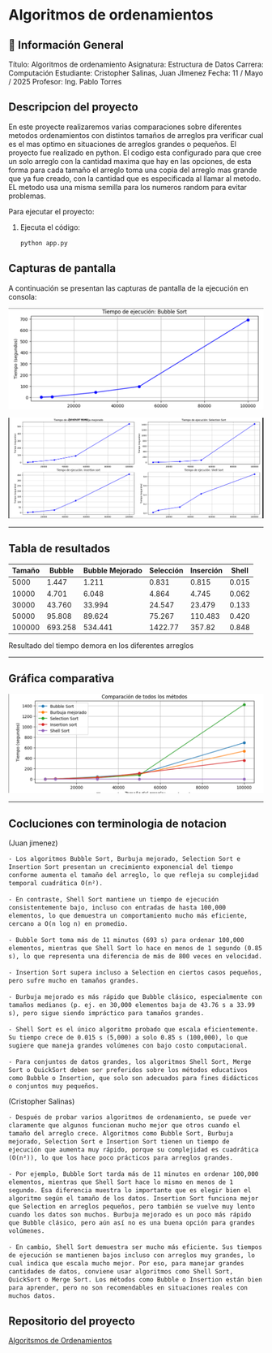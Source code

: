 # Algoritmos de ordenamientos

## 📌 Información General
Título: Algoritmos de ordenamiento
Asignatura: Estructura de Datos
Carrera: Computación
Estudiante: Cristopher Salinas, Juan JImenez
Fecha: 11 / Mayo / 2025
Profesor: Ing. Pablo Torres
## Descripcion del proyecto

En este proyecte realizaremos varias comparaciones sobre diferentes metodos ordenamientos con distintos tamaños de arreglos pra verificar cual es el mas optimo en situaciones de arreglos grandes o pequeños.
El proyecto fue realizado en python.
El codigo esta configurado para que cree un solo arreglo con la cantidad maxima que hay en las opciones, de esta forma para cada tamaño el arreglo toma una copia del arreglo mas grande que ya fue creado, con la cantidad que es especificada al llamar al metodo. EL metodo usa una misma semilla para los numeros random para evitar problemas.

Para ejecutar el proyecto:
1. Ejecuta el código:

    ```bash
    python app.py
    ```

## Capturas de pantalla

A continuación se presentan las capturas de pantalla de la ejecución en consola:

![alt text](imagen23.png)

![alt text](image-1.png)

--- 

## Tabla de resultados

| Tamaño   | Bubble | Bubble Mejorado | Selección | Inserción | Shell |
|----------|--------|-----------------|-----------|-----------|-------|
| 5000     | 1.447  | 1.211           | 0.831     | 0.815     | 0.015 |
| 10000    | 4.701  | 6.048           | 4.864     | 4.745     | 0.062 |
| 30000    | 43.760 | 33.994          | 24.547    | 23.479    | 0.133 |
| 50000    | 95.808 | 89.624          | 75.267    | 110.483   | 0.420 |
| 100000   | 693.258| 534.441         | 1422.77   | 357.82    | 0.848 |

Resultado del tiempo demora en los diferentes arreglos

---

## Gráfica comparativa

![alt text](imagen21.png)

---

##  Cocluciones con terminologia de notacion 
(Juan jimenez)

    - Los algoritmos Bubble Sort, Burbuja mejorado, Selection Sort e Insertion Sort presentan un crecimiento exponencial del tiempo conforme aumenta el tamaño del arreglo, lo que refleja su complejidad temporal cuadrática O(n²).

    - En contraste, Shell Sort mantiene un tiempo de ejecución consistentemente bajo, incluso con entradas de hasta 100,000 elementos, lo que demuestra un comportamiento mucho más eficiente, cercano a O(n log n) en promedio.

    - Bubble Sort toma más de 11 minutos (693 s) para ordenar 100,000 elementos, mientras que Shell Sort lo hace en menos de 1 segundo (0.85 s), lo que representa una diferencia de más de 800 veces en velocidad.

    - Insertion Sort supera incluso a Selection en ciertos casos pequeños, pero sufre mucho en tamaños grandes.

    - Burbuja mejorado es más rápido que Bubble clásico, especialmente con tamaños medianos (p. ej. en 30,000 elementos baja de 43.76 s a 33.99 s), pero sigue siendo impráctico para tamaños grandes.

    - Shell Sort es el único algoritmo probado que escala eficientemente. Su tiempo crece de 0.015 s (5,000) a solo 0.85 s (100,000), lo que sugiere que maneja grandes volúmenes con bajo costo computacional.

    - Para conjuntos de datos grandes, los algoritmos Shell Sort, Merge Sort o QuickSort deben ser preferidos sobre los métodos educativos como Bubble o Insertion, que solo son adecuados para fines didácticos o conjuntos muy pequeños.

(Cristopher Salinas)

    - Después de probar varios algoritmos de ordenamiento, se puede ver claramente que algunos funcionan mucho mejor que otros cuando el tamaño del arreglo crece. Algoritmos como Bubble Sort, Burbuja mejorado, Selection Sort e Insertion Sort tienen un tiempo de ejecución que aumenta muy rápido, porque su complejidad es cuadrática (O(n²)), lo que los hace poco prácticos para arreglos grandes.

    - Por ejemplo, Bubble Sort tarda más de 11 minutos en ordenar 100,000 elementos, mientras que Shell Sort hace lo mismo en menos de 1 segundo. Esa diferencia muestra lo importante que es elegir bien el algoritmo según el tamaño de los datos. Insertion Sort funciona mejor que Selection en arreglos pequeños, pero también se vuelve muy lento cuando los datos son muchos. Burbuja mejorado es un poco más rápido que Bubble clásico, pero aún así no es una buena opción para grandes volúmenes.

    - En cambio, Shell Sort demuestra ser mucho más eficiente. Sus tiempos de ejecución se mantienen bajos incluso con arreglos muy grandes, lo cual indica que escala mucho mejor. Por eso, para manejar grandes cantidades de datos, conviene usar algoritmos como Shell Sort, QuickSort o Merge Sort. Los métodos como Bubble o Insertion están bien para aprender, pero no son recomendables en situaciones reales con muchos datos.



## Repositorio del proyecto

[Algoritsmos de Ordenamientos](https://github.com/Juan-Jim/icc-est-u2-AlgoritmosOrdenmientos)
